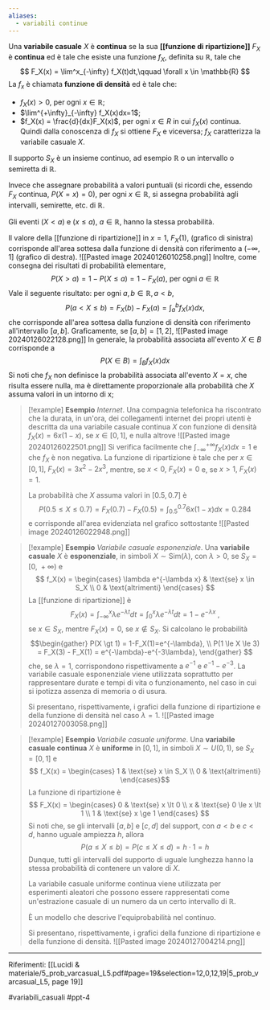 ```yaml
---
aliases:
  - variabili continue
---
```

Una **variabile casuale** $X$ è **continua** se la sua **[[funzione di ripartizione]]** $F_X$ è **continua** ed è tale che esiste una funzione $f_X$, definita su $\mathbb{R}$, tale che $$ F_X(x) = \lim^x_{-\infty} f_X(t)dt,\qquad \forall x \in \mathbb{R} $$La $f_x$ è chiamata **funzione di densità** ed è tale che:
* $f_X(x) \gt 0$, per ogni $x \in \mathbb{R}$;
* $\lim^{+\infty}_{-\infty} f_X(x)dx=1$;
* $f_X(x) = \frac{d}{dx}F_X(x)$, per ogni $x \in R$ in cui $f_X(x)$ continua.
Quindi dalla conoscenza di $f_X$ si ottiene $F_X$ e viceversa; $f_X$ caratterizza la variabile casuale $X$.

Il supporto $S_X$ è un insieme continuo, ad esempio $\mathbb{R}$ o un intervallo o semiretta di $\mathbb{R}$.

Invece che assegnare probabilità a valori puntuali (si ricordi che, essendo $F_X$ continua, $P(X = x)=0$), per ogni $x \in \mathbb{R}$, si assegna probabilità agli intervalli, semirette, etc. di $\mathbb{R}$.

Gli eventi $(X \lt a)$ e $(x \le a)$, $a \in \mathbb{R}$, hanno la stessa probabilità.

Il valore della [[funzione di ripartizione]] in $x = 1,\ F_X(1)$, (grafico di sinistra) corrisponde all'area sottesa dalla funzione di densità con riferimento a $(-\infty, 1]$ (grafico di destra).
![[Pasted image 20240126010258.png]]
Inoltre, come consegna dei risultati di probabilità elementare, $$ P(X \gt a) = 1 - P(X \le a) = 1 - F_X(a),\ \text{per ogni}\ a \in \mathbb{R} $$ Vale il seguente risultato: per ogni $a,b \in \mathbb{R}, a \lt b$, $$ P(a \lt X \le b) = F_X(b) - F_X(a) = \int^b_a f_X(x)dx,$$ che corrisponde all'area sottesa dalla funzione di densità con riferimento all'intervallo $[a, b]$. Graficamente, se $[a, b] = [1, 2]$,
![[Pasted image 20240126022128.png]]
In generale, la probabilità associata all'evento $X \in B$ corrisponde a $$ P(X \in B) = \int_B f_X(x)dx $$Si noti che $f_X$ non definisce la probabilità associata all'evento $X = x$, che risulta essere nulla, ma è direttamente proporzionale alla probabilità che $X$ assuma valori in un intorno di x;

>[!example] **Esempio**
>*Internet*. Una compagnia telefonica ha riscontrato che la durata, in un'ora, dei collegamenti internet dei propri utenti è descritta da una variabile casuale continua $X$ con funzione di densità $f_X(x)=6x(1-x)$, se $x \in [0,1]$, e nulla altrove
>![[Pasted image 20240126022501.png]]
>Si verifica facilmente che $\int^{+\infty}_{-\infty} f_X (x) dx = 1$ e che $f_X$ è non negativa.
>La funzione di ripartizione è tale che per $x \in [0,1],\ F_X(x) = 3x^2 - 2x^3$, mentre, se $x \lt 0,\ F_X(x)=0$ e, se $x \gt 1,\ F_X(x)=1$.
>
>La probabilità che $X$ assuma valori in $[0.5,0.7]$ è $$ 
>P(0.5 \le X \le 0.7) = F_X(0.7) - F_X(0.5) = \int^{0.7}_{0.5} 6x(1-x)dx=0.284 $$e corrisponde all'area evidenziata nel grafico sottostante
>![[Pasted image 20240126022948.png]]

>[!example] **Esempio**
>*Variabile casuale esponenziale*. Una **variabile casuale** $X$ è **esponenziale**, in simboli $X \sim \text{Sim}(\lambda)$, con $\lambda \gt 0$, se $S_X = [0,\ +\infty)$ e $$ f_X(x) = \begin{cases}
>\lambda e^{-\lambda x} & \text{se} x \in S_X \\
>0 & \text{altrimenti}
>\end{cases} $$La [[funzione di ripartizione]] è $$F_X(x) = \int^x_{-\infty} \lambda e^{-\lambda t} dt = \int^x_0 \lambda e^{-\lambda t} dt = 1 - e^{-\lambda x}\ ,$$se $x \in S_X$, mentre $F_X(x) = 0$, se $x \notin S_X$.
>Si calcolano le probabilità $$\begin{gather}
>P(X \gt 1) = 1-F_X(1)=e^{-\lambda}, \\
>P(1 \le X \le 3) = F_X(3) - F_X(1) = e^{-\lambda}-e^{-3\lambda},
>\end{gather}
>$$ che, se $\lambda = 1$, corrispondono rispettivamente a $e^{-1}$ e $e^{-1}-e^{-3}$.
>La variabile casuale esponenziale viene utilizzata soprattutto per rappresentare durate e tempi di vita o funzionamento, nel caso in cui si ipotizza assenza di memoria o di usura.
>
>Si presentano, rispettivamente, i grafici della funzione di ripartizione e della funzione di densità nel caso $\lambda = 1$.
>![[Pasted image 20240127003058.png]]

>[!example] **Esempio**
>*Variabile casuale uniforme*. Una **variabile casuale continua** $X$ è **uniforme** in $[0, 1]$, in simboli $X \sim U(0,1)$, se $S_X=[0,1]$ e $$ f_X(x) = \begin{cases}
>1 & \text{se} x \in S_X \\
>0 & \text{altrimenti}
>\end{cases}$$ La funzione di ripartizione è $$ F_X(x) = \begin{cases} 
>0 & \text{se} x \lt 0 \\
>x & \text{se} 0 \le x \lt 1 \\
>1 & \text{se} x \ge 1 \end{cases} $$Si noti che, se gli intervalli $[a, b]$ e $[c, d]$ del support, con $a \lt b$ e $c \lt d$, hanno uguale ampiezza $h$, allora $$P(a \le X \le b) = P(c \le X \le d) = h \cdot 1 = h$$Dunque, tutti gli intervalli del supporto di uguale lunghezza hanno la stessa probabilità di contenere un valore di $X$.
>
>La variabile casuale uniforme continua viene utilizzata per esperimenti aleatori che possono essere rappresentati come un'estrazione casuale di un numero da un certo intervallo di $\mathbb{R}$.
>
>È un modello che descrive l'equiprobabilità nel continuo.
>
>Si presentano, rispettivamente, i grafici della funzione di ripartizione e della funzione di densità.
>![[Pasted image 20240127004214.png]]

***
Riferimenti:
[[Lucidi & materiale/5_prob_varcasual_L5.pdf#page=19&selection=12,0,12,19|5_prob_varcasual_L5, page 19]]

#variabili_casuali 
#ppt-4 